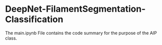 # DeepNet-FilamentSegmentation-Classification

The main.ipynb File contains the code summary for the purpose of the AIP class.
